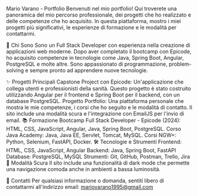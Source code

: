 Mario Varano - Portfolio
Benvenuti nel mio portfolio! Qui troverete una panoramica del mio percorso professionale, dei progetti che ho realizzato e delle competenze che ho acquisito. In questa piattaforma, mostro i miei progetti più significativi, le esperienze di formazione e le modalità per contattarmi.

🚀 Chi Sono
Sono un Full Stack Developer con esperienza nella creazione di applicazioni web moderne. Dopo aver completato il bootcamp con Epicode, ho acquisito competenze in tecnologie come Java, Spring Boot, Angular, PostgreSQL e molte altre. Sono appassionato di programmazione, problem-solving e sempre pronto ad apprendere nuove tecnologie.

✨ Progetti Principali
Capstone Project con Epicode: Un'applicazione che collega utenti e professionisti della sanità. Questo progetto è stato costruito utilizzando Angular per il frontend e Spring Boot per il backend, con un database PostgreSQL.
Progetto Portfolio: Una piattaforma personale che mostra le mie competenze, i corsi che ho seguito e le modalità di contatto. Il sito include una modalità scura e l'integrazione con EmailJS per l'invio di email.
📚 Formazione
Bootcamp Full Stack Developer - Epicode (2024): HTML, CSS, JavaScript, Angular, Java, Spring Boot, PostgreSQL.
Corso Java Academy: Java, Java EE, Servlet, Tomcat, MySQL.
Corsi NGW+: Python, Selenium, FastAPI, Docker.
🛠️ Tecnologie e Strumenti
Frontend: HTML, CSS, JavaScript, Angular
Backend: Java, Spring Boot, FastAPI
Database: PostgreSQL, MySQL
Strumenti: Git, GitHub, Postman, Trello, Jira
🌙 Modalità Scura
Il sito include una funzionalità di dark mode che permette una navigazione comoda anche in ambienti a bassa luminosità.

📧 Contatti
Per qualsiasi informazione o domanda, sentiti libero di contattarmi all'indirizzo email:
mariovarano1995@gmail.com